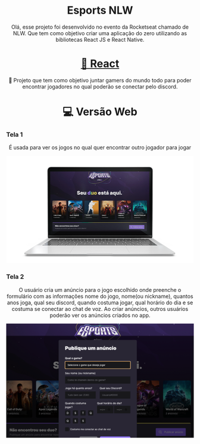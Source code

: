 <h1 align="center">Esports NLW</h1>
<p align="center"> Olá, esse projeto foi desenvolvido no evento da Rocketseat chamado de NLW. Que tem como objetivo criar uma aplicação do zero utilizando as bibliotecas React JS e React Native. </p>

<h1 align="center">
    <a href="https://pt-br.reactjs.org/">🔗 React</a>
</h1>
<p align="center">🚀 Projeto que tem como objetivo juntar gamers do mundo todo para poder encontrar jogadores no qual poderão se conectar pelo discord.</p>

<h1 align="center"> 💻 Versão Web</h1>
<h3> Tela 1 </h3>
<p align="center">  É usada para ver os jogos no qual quer encontrar outro jogador para jogar  </p>
<img alt="tela1" title="#Tela1VersãoWeb" src="./img/WebTela1.png" />

<h3> Tela 2 </h3>
<p align="center"> O usuário cria um anúncio para o jogo escolhido onde preenche o formulário com as informações nome do jogo, nome(ou nickname), quantos anos joga, qual seu discord, quando costuma jogar, qual horário do dia e se costuma se conectar ao chat de voz. 
Ao criar anúncios, outros usuários poderão ver os anúncios criados no app. 
 </p>
<img alt="tela1" title="#Tela1VersãoWeb" src="./img/WebTela2.png" />
